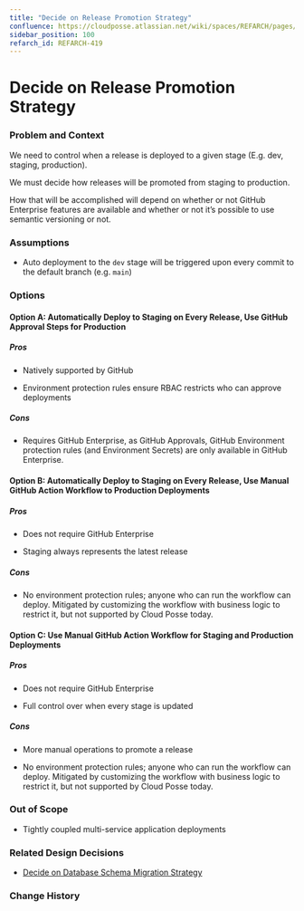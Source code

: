 ```yaml
---
title: "Decide on Release Promotion Strategy"
confluence: https://cloudposse.atlassian.net/wiki/spaces/REFARCH/pages/1171750987/REFARCH-419+-+Decide+on+Release+Promotion+Strategy
sidebar_position: 100
refarch_id: REFARCH-419
---
```


# Decide on Release Promotion Strategy

### Problem and Context
We need to control when a release is deployed to a given stage (E.g. dev, staging, production).

We must decide how releases will be promoted from staging to production.

How that will be accomplished will depend on whether or not GitHub Enterprise features are available and whether or not it’s possible to use semantic versioning or not.

### Assumptions
- Auto deployment to the `dev` stage will be triggered upon every commit to the default branch (e.g. `main`)

### Options

#### Option A: Automatically Deploy to Staging on Every Release, Use GitHub Approval Steps for Production

##### Pros
- Natively supported by GitHub

- Environment protection rules ensure RBAC restricts who can approve deployments

##### Cons
- Requires GitHub Enterprise, as GitHub Approvals, GitHub Environment protection rules (and Environment Secrets) are only available in GitHub Enterprise.

#### Option B: Automatically Deploy to Staging on Every Release, Use Manual GitHub Action Workflow to Production Deployments

##### Pros
- Does not require GitHub Enterprise

- Staging always represents the latest release

##### Cons
- No environment protection rules; anyone who can run the workflow can deploy. Mitigated by customizing the workflow with business logic to restrict it, but not supported by Cloud Posse today.

#### Option C: Use Manual GitHub Action Workflow for Staging and Production Deployments

##### Pros

- Does not require GitHub Enterprise

- Full control over when every stage is updated

##### Cons

- More manual operations to promote a release

- No environment protection rules; anyone who can run the workflow can deploy. Mitigated by customizing the workflow with business logic to restrict it, but not supported by Cloud Posse today.

### Out of Scope

- Tightly coupled multi-service application deployments

### Related Design Decisions

- [Decide on Database Schema Migration Strategy](/reference-architecture/fundamentals/design-decisions/foundational-platform/decide-on-database-schema-migration-strategy)

### Change History


